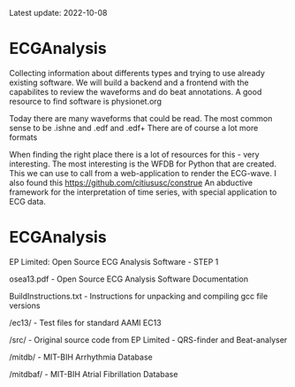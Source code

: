 Latest update: 2022-10-08
# ECGAnalysis
Collecting information about differents types and trying to use already existing software. 
We will build a backend and a frontend with the capabilites to review the waveforms and do beat annotations. 
A good resource to find software is physionet.org

Today there are many waveforms that could be read. The most common sense to be .ishne and .edf and .edf+ 
There are of course a lot more formats

When finding the right place there is a lot of resources for this - very interesting. 
The most interesting is the WFDB for Python that are created. This we can use to call from a web-application to render the ECG-wave. 
I also found this https://github.com/citiususc/construe An abductive framework for the interpretation of time series, with special application to ECG data.

# ECGAnalysis
EP Limited:  Open Source ECG Analysis Software - STEP 1

osea13.pdf - Open Source ECG Analysis Software Documentation 

BuildInstructions.txt -  Instructions for unpacking and compiling gcc file versions

/ec13/ - Test files for standard AAMI EC13

/src/  - Original source code from EP Limited - QRS-finder and Beat-analyser

/mitdb/ - MIT-BIH Arrhythmia Database

/mitdbaf/ - MIT-BIH Atrial Fibrillation Database

